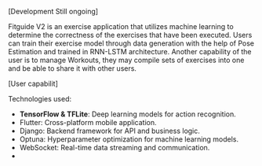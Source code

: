 [Development Still ongoing]


Fitguide V2 is an exercise application that utilizes machine learning to determine the correctness of the exercises that have been executed. Users can train their exercise model through data generation with the help of Pose Estimation and trained in RNN-LSTM architecture. Another capability of the user is to manage Workouts, they may compile sets of exercises into one and be able to share it with other users. 

[User capabilit]

Technologies used:
- **TensorFlow & TFLite**: Deep learning models for action recognition.
- Flutter: Cross-platform mobile application.
- Django: Backend framework for API and business logic.
- Optuna: Hyperparameter optimization for machine learning models.
- WebSocket: Real-time data streaming and communication.
- 





  


